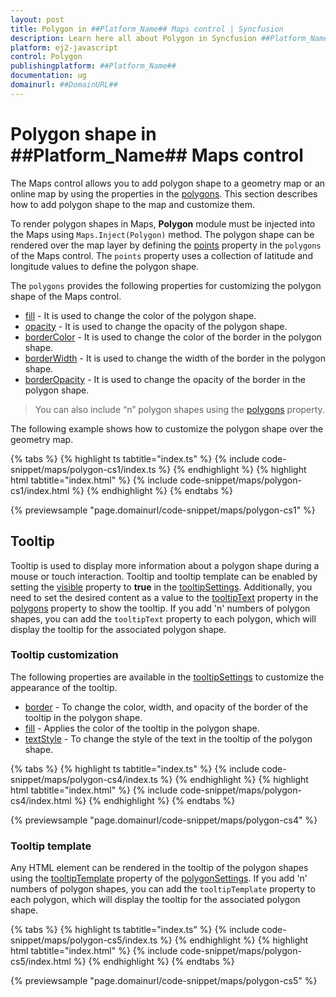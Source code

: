 ```yaml
---
layout: post
title: Polygon in ##Platform_Name## Maps control | Syncfusion
description: Learn here all about Polygon in Syncfusion ##Platform_Name## Maps control of Syncfusion Essential JS 2 and more.
platform: ej2-javascript
control: Polygon 
publishingplatform: ##Platform_Name##
documentation: ug
domainurl: ##DomainURL##
---
```


# Polygon shape in ##Platform_Name## Maps control

The Maps control allows you to add polygon shape to a geometry map or an online map by using the properties in the [polygons](../api/maps/polygonSettingsModel/#polygons). This section describes how to add polygon shape to the map and customize them.

To render polygon shapes in Maps, **Polygon** module must be injected into the Maps using `Maps.Inject(Polygon)` method. The polygon shape can be rendered over the map layer by defining the [points](../api/maps/polygonSettingModel/#points) property in the `polygons` of the Maps control. The `points` property uses a collection of latitude and longitude values to define the polygon shape.

The `polygons` provides the following properties for customizing the polygon shape of the Maps control.

* [fill](../api/maps/polygonSettingModel/#fill) - It is used to change the color of the polygon shape.
* [opacity](../api/maps/polygonSettingModel/#opacity) - It is used to change the opacity of the polygon shape.
* [borderColor](../api/maps/polygonSettingModel/#bordercolor) - It is used to change the color of the border in the polygon shape.
* [borderWidth](../api/maps/polygonSettingModel/#borderwidth) - It is used to change the width of the border in the polygon shape.
* [borderOpacity](../api/maps/polygonSettingModel/#borderopacity) - It is used to change the opacity of the border in the polygon shape.

> You can also include “n” polygon shapes using the [polygons](../api/maps/polygonSettingsModel/#polygons) property.

The following example shows how to customize the polygon shape over the geometry map.

{% tabs %}
{% highlight ts tabtitle="index.ts" %}
{% include code-snippet/maps/polygon-cs1/index.ts %}
{% endhighlight %}
{% highlight html tabtitle="index.html" %}
{% include code-snippet/maps/polygon-cs1/index.html %}
{% endhighlight %}
{% endtabs %}
          
{% previewsample "page.domainurl/code-snippet/maps/polygon-cs1" %}

## Tooltip

Tooltip is used to display more information about a polygon shape during a mouse or touch interaction. Tooltip and tooltip template can be enabled by setting the [visible](../api/maps/polygonTooltipSettingsModel/#visible) property to **true** in the [tooltipSettings](../api/maps/polygonTooltipSettingsModel/). Additionally, you need to set the desired content as a value to the [tooltipText](../api/maps/polygonSettingModel/#tooltiptext) property in the [polygons](../api/maps/polygonSettingModel) property to show the tooltip. If you add 'n' numbers of polygon shapes, you can add the `tooltipText` property to each polygon, which will display the tooltip for the associated polygon shape.

### Tooltip customization

The following properties are available in the [tooltipSettings](../api/maps/polygonTooltipSettingsModel/) to customize the appearance of the tooltip.

* [border](../api/maps/polygonTooltipSettingsModel/#border) - To change the color, width, and opacity of the border of the tooltip in the polygon shape.
* [fill](../api/maps/polygonTooltipSettingsModel/#fill) - Applies the color of the tooltip in the polygon shape.
* [textStyle](../api/maps/polygonTooltipSettingsModel/#textstyle) - To change the style of the text in the tooltip of the polygon shape.

{% tabs %}
{% highlight ts tabtitle="index.ts" %}
{% include code-snippet/maps/polygon-cs4/index.ts %}
{% endhighlight %}
{% highlight html tabtitle="index.html" %}
{% include code-snippet/maps/polygon-cs4/index.html %}
{% endhighlight %}
{% endtabs %}
          
{% previewsample "page.domainurl/code-snippet/maps/polygon-cs4" %}

### Tooltip template

Any HTML element can be rendered in the tooltip of the polygon shapes using the [tooltipTemplate](../api/maps/polygonSettingModel/#tooltiptemplate) property of the [polygonSettings](../api/maps/polygonSettingModel/). If you add 'n' numbers of polygon shapes, you can add the `tooltipTemplate` property to each polygon, which will display the tooltip for the associated polygon shape.

{% tabs %}
{% highlight ts tabtitle="index.ts" %}
{% include code-snippet/maps/polygon-cs5/index.ts %}
{% endhighlight %}
{% highlight html tabtitle="index.html" %}
{% include code-snippet/maps/polygon-cs5/index.html %}
{% endhighlight %}
{% endtabs %}
          
{% previewsample "page.domainurl/code-snippet/maps/polygon-cs5" %}
